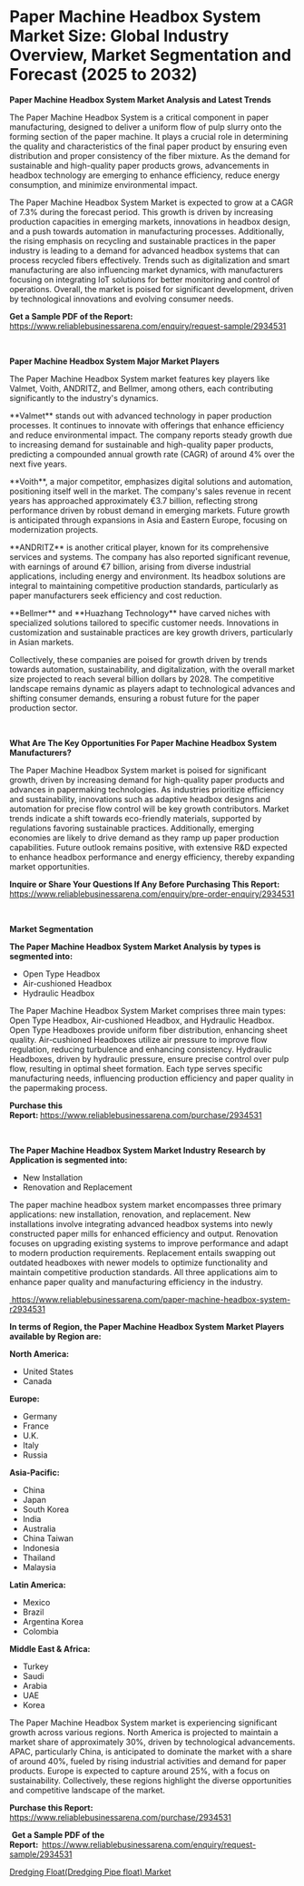 <p><h1>Paper Machine Headbox System Market Size: Global Industry Overview, Market Segmentation and Forecast (2025 to 2032)</h1></p><p><strong>Paper Machine Headbox System Market Analysis and Latest Trends</strong></p>
<p><p>The Paper Machine Headbox System is a critical component in paper manufacturing, designed to deliver a uniform flow of pulp slurry onto the forming section of the paper machine. It plays a crucial role in determining the quality and characteristics of the final paper product by ensuring even distribution and proper consistency of the fiber mixture. As the demand for sustainable and high-quality paper products grows, advancements in headbox technology are emerging to enhance efficiency, reduce energy consumption, and minimize environmental impact.</p><p>The Paper Machine Headbox System Market is expected to grow at a CAGR of 7.3% during the forecast period. This growth is driven by increasing production capacities in emerging markets, innovations in headbox design, and a push towards automation in manufacturing processes. Additionally, the rising emphasis on recycling and sustainable practices in the paper industry is leading to a demand for advanced headbox systems that can process recycled fibers effectively. Trends such as digitalization and smart manufacturing are also influencing market dynamics, with manufacturers focusing on integrating IoT solutions for better monitoring and control of operations. Overall, the market is poised for significant development, driven by technological innovations and evolving consumer needs.</p></p>
<p><strong>Get a Sample PDF of the Report:&nbsp;</strong> <a href="https://www.reliablebusinessarena.com/enquiry/request-sample/2934531?utm_campaign=2893&utm_medium=2&utm_source=Github&utm_content=ia&utm_term=13032025&utm_id=paper-machine-headbox-system">https://www.reliablebusinessarena.com/enquiry/request-sample/2934531</a></p>
<p>&nbsp;</p>
<p><strong>Paper Machine Headbox System Major Market Players</strong></p>
<p><p>The Paper Machine Headbox System market features key players like Valmet, Voith, ANDRITZ, and Bellmer, among others, each contributing significantly to the industry's dynamics. </p><p>**Valmet** stands out with advanced technology in paper production processes. It continues to innovate with offerings that enhance efficiency and reduce environmental impact. The company reports steady growth due to increasing demand for sustainable and high-quality paper products, predicting a compounded annual growth rate (CAGR) of around 4% over the next five years.</p><p>**Voith**, a major competitor, emphasizes digital solutions and automation, positioning itself well in the market. The company's sales revenue in recent years has approached approximately €3.7 billion, reflecting strong performance driven by robust demand in emerging markets. Future growth is anticipated through expansions in Asia and Eastern Europe, focusing on modernization projects.</p><p>**ANDRITZ** is another critical player, known for its comprehensive services and systems. The company has also reported significant revenue, with earnings of around €7 billion, arising from diverse industrial applications, including energy and environment. Its headbox solutions are integral to maintaining competitive production standards, particularly as paper manufacturers seek efficiency and cost reduction.</p><p>**Bellmer** and **Huazhang Technology** have carved niches with specialized solutions tailored to specific customer needs. Innovations in customization and sustainable practices are key growth drivers, particularly in Asian markets.</p><p>Collectively, these companies are poised for growth driven by trends towards automation, sustainability, and digitalization, with the overall market size projected to reach several billion dollars by 2028. The competitive landscape remains dynamic as players adapt to technological advances and shifting consumer demands, ensuring a robust future for the paper production sector.</p></p>
<p>&nbsp;</p>
<p><strong>What Are The Key Opportunities For Paper Machine Headbox System Manufacturers?</strong></p>
<p><p>The Paper Machine Headbox System market is poised for significant growth, driven by increasing demand for high-quality paper products and advances in papermaking technologies. As industries prioritize efficiency and sustainability, innovations such as adaptive headbox designs and automation for precise flow control will be key growth contributors. Market trends indicate a shift towards eco-friendly materials, supported by regulations favoring sustainable practices. Additionally, emerging economies are likely to drive demand as they ramp up paper production capabilities. Future outlook remains positive, with extensive R&D expected to enhance headbox performance and energy efficiency, thereby expanding market opportunities.</p></p>
<p><strong>Inquire or Share Your Questions If Any Before Purchasing This Report:</strong> <a href="https://www.reliablebusinessarena.com/enquiry/pre-order-enquiry/2934531?utm_campaign=2893&utm_medium=2&utm_source=Github&utm_content=ia&utm_term=13032025&utm_id=paper-machine-headbox-system">https://www.reliablebusinessarena.com/enquiry/pre-order-enquiry/2934531</a></p>
<p>&nbsp;</p>
<p><strong>Market Segmentation</strong></p>
<p><strong>The Paper Machine Headbox System Market Analysis by types is segmented into:</strong></p>
<p><ul><li>Open Type Headbox</li><li>Air-cushioned Headbox</li><li>Hydraulic Headbox</li></ul></p>
<p><p>The Paper Machine Headbox System Market comprises three main types: Open Type Headbox, Air-cushioned Headbox, and Hydraulic Headbox. Open Type Headboxes provide uniform fiber distribution, enhancing sheet quality. Air-cushioned Headboxes utilize air pressure to improve flow regulation, reducing turbulence and enhancing consistency. Hydraulic Headboxes, driven by hydraulic pressure, ensure precise control over pulp flow, resulting in optimal sheet formation. Each type serves specific manufacturing needs, influencing production efficiency and paper quality in the papermaking process.</p></p>
<p><strong>Purchase this Report:&nbsp;</strong><a href="https://www.reliablebusinessarena.com/purchase/2934531?utm_campaign=2893&utm_medium=2&utm_source=Github&utm_content=ia&utm_term=13032025&utm_id=paper-machine-headbox-system">https://www.reliablebusinessarena.com/purchase/2934531</a></p>
<p>&nbsp;</p>
<p><strong>The Paper Machine Headbox System Market Industry Research by Application is segmented into:</strong></p>
<p><ul><li>New Installation</li><li>Renovation and Replacement</li></ul></p>
<p><p>The paper machine headbox system market encompasses three primary applications: new installation, renovation, and replacement. New installations involve integrating advanced headbox systems into newly constructed paper mills for enhanced efficiency and output. Renovation focuses on upgrading existing systems to improve performance and adapt to modern production requirements. Replacement entails swapping out outdated headboxes with newer models to optimize functionality and maintain competitive production standards. All three applications aim to enhance paper quality and manufacturing efficiency in the industry.</p></p>
<p><a href="https://www.reliablebusinessarena.com/paper-machine-headbox-system-r2934531?utm_campaign=2893&utm_medium=2&utm_source=Github&utm_content=ia&utm_term=13032025&utm_id=paper-machine-headbox-system">&nbsp;https://www.reliablebusinessarena.com/paper-machine-headbox-system-r2934531</a></p>
<p><strong>In terms of Region, the Paper Machine Headbox System Market Players available by Region are:</strong></p>
<p>
    <p> <strong> North America: </strong>
        <ul>
            <li>United States</li>
            <li>Canada</li>
        </ul>
        </p> 
    <p> <strong> Europe: </strong>
        <ul>
            <li>Germany</li>
            <li>France</li>
            <li>U.K.</li>
            <li>Italy</li>
            <li>Russia</li>
        </ul>
        </p> 
    <p> <strong> Asia-Pacific: </strong>
        <ul>
            <li>China</li>
            <li>Japan</li>
            <li>South Korea</li>
            <li>India</li>
            <li>Australia</li>
            <li>China Taiwan</li>
            <li>Indonesia</li>
            <li>Thailand</li>
            <li>Malaysia</li>
        </ul>
        </p> 
    <p> <strong> Latin America: </strong>
        <ul>
            <li>Mexico</li>
            <li>Brazil</li>
            <li>Argentina Korea</li>
            <li>Colombia</li>
        </ul>
        </p> 
    <p> <strong> Middle East & Africa: </strong>
        <ul>
            <li>Turkey</li>
            <li>Saudi</li>
            <li>Arabia</li>
            <li>UAE</li>
            <li>Korea</li>
        </ul>
    </p>
    </p>
<p><p>The Paper Machine Headbox System market is experiencing significant growth across various regions. North America is projected to maintain a market share of approximately 30%, driven by technological advancements. APAC, particularly China, is anticipated to dominate the market with a share of around 40%, fueled by rising industrial activities and demand for paper products. Europe is expected to capture around 25%, with a focus on sustainability. Collectively, these regions highlight the diverse opportunities and competitive landscape of the market.</p></p>
<p><strong>Purchase this Report: </strong><a href="https://www.reliablebusinessarena.com/purchase/2934531?utm_campaign=2893&utm_medium=2&utm_source=Github&utm_content=ia&utm_term=13032025&utm_id=paper-machine-headbox-system">https://www.reliablebusinessarena.com/purchase/2934531</a></p>
<p>&nbsp;<strong>Get a Sample PDF of the Report:&nbsp;&nbsp;</strong><a href="https://www.reliablebusinessarena.com/enquiry/request-sample/2934531?utm_campaign=2893&utm_medium=2&utm_source=Github&utm_content=ia&utm_term=13032025&utm_id=paper-machine-headbox-system">https://www.reliablebusinessarena.com/enquiry/request-sample/2934531</a></p>
<p><strong></strong></p>
<p><p><a href="https://github.com/adyawafurber1/Market-Research-Report-List-1/blob/main/dredging-floatdredging-pipe-float-market.md?utm_campaign=2893&utm_medium=2&utm_source=Github&utm_content=ia&utm_term=13032025&utm_id=paper-machine-headbox-system">Dredging Float(Dredging Pipe float) Market</a></p></p>